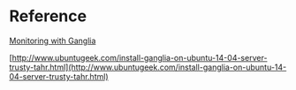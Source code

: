 # Reference

[Monitoring with Ganglia](http://shop.oreilly.com/product/0636920025573.do)

[http://www.ubuntugeek.com/install-ganglia-on-ubuntu-14-04-server-trusty-tahr.html](http://www.ubuntugeek.com/install-ganglia-on-ubuntu-14-04-server-trusty-tahr.html)

